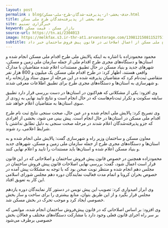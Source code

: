 ```yaml
---
layout: post
permalink : blog/حذف-بخشی-از-پذیرفته-شدگان-طرح-ملی-مسکن.html
title: حذف بخشی از پذیرفته‌شدگان طرح ملی مسکن
site: خبرگزاری تسنیم
keyword: بازار مسکن ، قیمت مسکن
source-url: https://tn.ai/2304013
image: https://melkfax.s3.ir-thr-at1.arvanstorage.com/1398121508115275119849234.jpg
subtitle: معاون وزیر راه و شهرسازی با اشاره به حذف بخشی از پذیرفته‌شدگان طرح ملی مسکن از اعمال اصلاحاتی در قانون پیش فروش ساختمان خبر داد.
---
```

محمود محمودزاده  با اشاره به اینکه پالایش ملی طرح اقدام ملی مسکن انجام شده و استان‌ها و دستگاه‌های مجری طرح اقدام ملی از جمله سازمان ملی زمین و مسکن، شهرهای جدید و بنیاد مسکن در حال تطبیق مستندات اعلام شده متقاضیان با مدارک واقعی هستند، اظهار کرد: در طرح اقدام ملی مسکن یک میلیون و 800 هزار نفر متقاضی ثبت‌نام کرد که متقاضیان پذیرفته شده در این مرحله از سوی ستاد وزارتخانه راه و شهرسازی به استان‌ها و دستگاه‌های مجری طرح برای تطبیق اطلاعات معرفی شدند.

وی افزود: یکی از مشکلاتی که هم‌اکنون در استان‌ها در دست بررسی قرار دارد تطبیق سابقه سکونت و تکرار ثبت‌نام‌هاست که در حال انجام است و نتایج تایید نهایی به زودی از سوی استان‌ها به متقاضیان اعلام خواهد شد.

وی تصریح کرد: پالایش ملی انجام شده و در عین حال، صحت سنجی نتایج ثبت نام طرح اقدام ملی مسکن در استان‌ها در حال انجام است. پیش بینی می شود، بخشی از افرادی که جزو پذیرفته‌شدگان اعلام شدند در مرحله صحت سنجی به دلیل تطابق نداشتن با شرایط اعلامی، رد شوند.

معاون مسکن و ساختمان وزیر راه و شهرسازی گفت: پالایش ملی انجام شده و به استان‌ها و دستگاه‌های مجری طرح از جمله سازمان ملی زمین و مسکن، شهرهای جدید و بنیاد مسکن اعلام شده و استان‌ها باید مستندات را تایید و اعلام نهایی کنند.

محمودزاده همچنین در خصوص قانون پیش فروش ساختمان و اصلاحاتی که در این قانون قرار است اعمال شود، گفت: بررسی نهایی اصلاحات قانون پیش فروش ساختمان در مجلس دهم انجام شده و منتظر نوبت صحن بود که با توجه به مشکلات پیش آمده در خصوص بحران کرونا و اتمام مدت فعالیت نمایندگان دوره دهم مجلس شورای اسلامی این کار به تعویق افتاد.

وی ابراز امیدواری کرد: تصویب این پیش نویس در دستور کار نمایندگان دوره یازدهم مجلس قرار بگیرد و از این طریق بتوان، منابع بیشتری را برای ساخت و ساز بخش خصوصی ایجاد کرد و موجب تحرک در بخش مسکن شد.

وی افزود: بر اساس اصلاحاتی که در قانون پیش‌فروش ساختمان انجام شده، موانعی که بر سر راه اجرای قانون فعلی وجود دارد با مشارکت دستگاه‌های مختلف و فعالان بخش خصوصی برطرف می‌شود